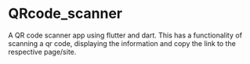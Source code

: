 # QRcode_scanner
A QR code scanner app using flutter and dart. This has a functionality of scanning a qr code, displaying the information and copy the link to the respective page/site.
